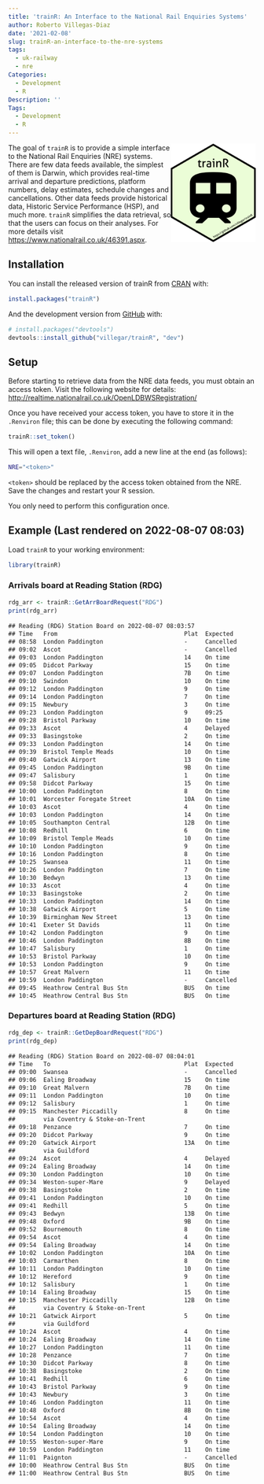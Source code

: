 ```yaml
---
title: 'trainR: An Interface to the National Rail Enquiries Systems'
author: Roberto Villegas-Diaz
date: '2021-02-08'
slug: trainR-an-interface-to-the-nre-systems
tags:
  - uk-railway
  - nre
Categories:
  - Development
  - R
Description: ''
Tags:
  - Development
  - R
---
```


<img src="https://raw.githubusercontent.com/villegar/trainR/main/inst/images/logo.png" alt="logo" align="right" height=200px/>

The goal of `trainR` is to provide a simple interface to the 
National Rail Enquiries (NRE) systems. There are few data feeds 
available, the simplest of them is Darwin, which provides real-time 
arrival and departure predictions, platform numbers, delay estimates, 
schedule changes and cancellations. Other data feeds provide historical 
data, Historic Service Performance (HSP), and much more. `trainR` 
simplifies the data retrieval, so that the users can focus on their 
analyses. For more details visit 
https://www.nationalrail.co.uk/46391.aspx.

## Installation

You can install the released version of trainR from [CRAN](https://CRAN.R-project.org) with:

``` r
install.packages("trainR")
```

And the development version from [GitHub](https://github.com/) with:

``` r
# install.packages("devtools")
devtools::install_github("villegar/trainR", "dev")
```

## Setup
Before starting to retrieve data from the NRE data feeds, you must obtain an access token. 
Visit the following website for details: http://realtime.nationalrail.co.uk/OpenLDBWSRegistration/

Once you have received your access token, you have to store it in the `.Renviron` file; this can be 
done by executing the following command:


```r
trainR::set_token()
```

This will open a text file, `.Renviron`, add a new line at the end (as follows):

```bash
NRE="<token>"
```

`<token>` should be replaced by the access token obtained from the NRE. Save the changes and restart 
your R session.

You only need to perform this configuration once.

## Example (Last rendered on 2022-08-07 08:03)

Load `trainR` to your working environment:

```r
library(trainR)
```

### Arrivals board at Reading Station (RDG)


```r
rdg_arr <- trainR::GetArrBoardRequest("RDG")
print(rdg_arr)
```

```
## Reading (RDG) Station Board on 2022-08-07 08:03:57
## Time   From                                    Plat  Expected
## 08:58  London Paddington                       -     Cancelled
## 09:02  Ascot                                   -     Cancelled
## 09:03  London Paddington                       14    On time
## 09:05  Didcot Parkway                          15    On time
## 09:07  London Paddington                       7B    On time
## 09:10  Swindon                                 10    On time
## 09:12  London Paddington                       9     On time
## 09:14  London Paddington                       7     On time
## 09:15  Newbury                                 3     On time
## 09:23  London Paddington                       9     09:25
## 09:28  Bristol Parkway                         10    On time
## 09:33  Ascot                                   4     Delayed
## 09:33  Basingstoke                             2     On time
## 09:33  London Paddington                       14    On time
## 09:39  Bristol Temple Meads                    10    On time
## 09:40  Gatwick Airport                         13    On time
## 09:45  London Paddington                       9B    On time
## 09:47  Salisbury                               1     On time
## 09:58  Didcot Parkway                          15    On time
## 10:00  London Paddington                       8     On time
## 10:01  Worcester Foregate Street               10A   On time
## 10:03  Ascot                                   4     On time
## 10:03  London Paddington                       14    On time
## 10:05  Southampton Central                     12B   On time
## 10:08  Redhill                                 6     On time
## 10:09  Bristol Temple Meads                    10    On time
## 10:10  London Paddington                       9     On time
## 10:16  London Paddington                       8     On time
## 10:25  Swansea                                 11    On time
## 10:26  London Paddington                       7     On time
## 10:30  Bedwyn                                  13    On time
## 10:33  Ascot                                   4     On time
## 10:33  Basingstoke                             2     On time
## 10:33  London Paddington                       14    On time
## 10:38  Gatwick Airport                         5     On time
## 10:39  Birmingham New Street                   13    On time
## 10:41  Exeter St Davids                        11    On time
## 10:42  London Paddington                       9     On time
## 10:46  London Paddington                       8B    On time
## 10:47  Salisbury                               1     On time
## 10:53  Bristol Parkway                         10    On time
## 10:53  London Paddington                       9     On time
## 10:57  Great Malvern                           11    On time
## 10:59  London Paddington                       -     Cancelled
## 09:45  Heathrow Central Bus Stn                BUS   On time
## 10:45  Heathrow Central Bus Stn                BUS   On time
```

### Departures board at Reading Station (RDG)


```r
rdg_dep <- trainR::GetDepBoardRequest("RDG")
print(rdg_dep)
```

```
## Reading (RDG) Station Board on 2022-08-07 08:04:01
## Time   To                                      Plat  Expected
## 09:00  Swansea                                 -     Cancelled
## 09:06  Ealing Broadway                         15    On time
## 09:10  Great Malvern                           7B    On time
## 09:11  London Paddington                       10    On time
## 09:12  Salisbury                               1     On time
## 09:15  Manchester Piccadilly                   8     On time
##        via Coventry & Stoke-on-Trent           
## 09:18  Penzance                                7     On time
## 09:20  Didcot Parkway                          9     On time
## 09:20  Gatwick Airport                         13A   On time
##        via Guildford                           
## 09:24  Ascot                                   4     Delayed
## 09:24  Ealing Broadway                         14    On time
## 09:30  London Paddington                       10    On time
## 09:34  Weston-super-Mare                       9     Delayed
## 09:38  Basingstoke                             2     On time
## 09:41  London Paddington                       10    On time
## 09:41  Redhill                                 5     On time
## 09:43  Bedwyn                                  13B   On time
## 09:48  Oxford                                  9B    On time
## 09:52  Bournemouth                             8     On time
## 09:54  Ascot                                   4     On time
## 09:54  Ealing Broadway                         14    On time
## 10:02  London Paddington                       10A   On time
## 10:03  Carmarthen                              8     On time
## 10:11  London Paddington                       10    On time
## 10:12  Hereford                                9     On time
## 10:12  Salisbury                               1     On time
## 10:14  Ealing Broadway                         15    On time
## 10:15  Manchester Piccadilly                   12B   On time
##        via Coventry & Stoke-on-Trent           
## 10:21  Gatwick Airport                         5     On time
##        via Guildford                           
## 10:24  Ascot                                   4     On time
## 10:24  Ealing Broadway                         14    On time
## 10:27  London Paddington                       11    On time
## 10:28  Penzance                                7     On time
## 10:30  Didcot Parkway                          8     On time
## 10:38  Basingstoke                             2     On time
## 10:41  Redhill                                 6     On time
## 10:43  Bristol Parkway                         9     On time
## 10:43  Newbury                                 3     On time
## 10:46  London Paddington                       11    On time
## 10:48  Oxford                                  8B    On time
## 10:54  Ascot                                   4     On time
## 10:54  Ealing Broadway                         14    On time
## 10:54  London Paddington                       10    On time
## 10:55  Weston-super-Mare                       9     On time
## 10:59  London Paddington                       11    On time
## 11:01  Paignton                                -     Cancelled
## 10:00  Heathrow Central Bus Stn                BUS   On time
## 11:00  Heathrow Central Bus Stn                BUS   On time
```
